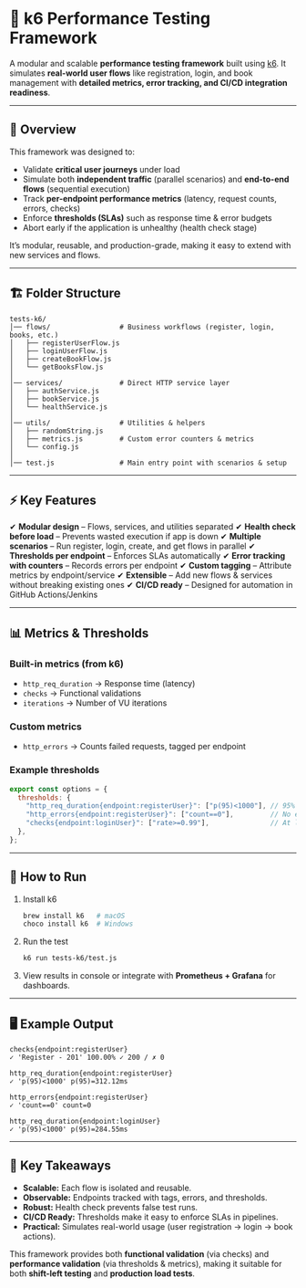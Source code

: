 # 📘 k6 Performance Testing Framework

A modular and scalable **performance testing framework** built using [k6](https://k6.io).
It simulates **real-world user flows** like registration, login, and book management with **detailed metrics, error tracking, and CI/CD integration readiness**.

---

## 📖 Overview

This framework was designed to:

* Validate **critical user journeys** under load
* Simulate both **independent traffic** (parallel scenarios) and **end-to-end flows** (sequential execution)
* Track **per-endpoint performance metrics** (latency, request counts, errors, checks)
* Enforce **thresholds (SLAs)** such as response time & error budgets
* Abort early if the application is unhealthy (health check stage)

It’s modular, reusable, and production-grade, making it easy to extend with new services and flows.

---

## 🏗️ Folder Structure

```
tests-k6/
│── flows/                 # Business workflows (register, login, books, etc.)
│   ├── registerUserFlow.js
│   ├── loginUserFlow.js
│   ├── createBookFlow.js
│   └── getBooksFlow.js
│
│── services/              # Direct HTTP service layer
│   ├── authService.js
│   ├── bookService.js
│   └── healthService.js
│
│── utils/                 # Utilities & helpers
│   ├── randomString.js
│   ├── metrics.js         # Custom error counters & metrics
│   └── config.js
│
│── test.js                # Main entry point with scenarios & setup
```

---

## ⚡ Key Features

✔ **Modular design** – Flows, services, and utilities separated
✔ **Health check before load** – Prevents wasted execution if app is down
✔ **Multiple scenarios** – Run register, login, create, and get flows in parallel
✔ **Thresholds per endpoint** – Enforces SLAs automatically
✔ **Error tracking with counters** – Records errors per endpoint
✔ **Custom tagging** – Attribute metrics by endpoint/service
✔ **Extensible** – Add new flows & services without breaking existing ones
✔ **CI/CD ready** – Designed for automation in GitHub Actions/Jenkins

---

## 📊 Metrics & Thresholds

### Built-in metrics (from k6)

* `http_req_duration` → Response time (latency)
* `checks` → Functional validations
* `iterations` → Number of VU iterations

### Custom metrics

* `http_errors` → Counts failed requests, tagged per endpoint

### Example thresholds

```js
export const options = {
  thresholds: {
    "http_req_duration{endpoint:registerUser}": ["p(95)<1000"], // 95% < 1s
    "http_errors{endpoint:registerUser}": ["count==0"],         // No errors
    "checks{endpoint:loginUser}": ["rate>=0.99"],               // At least 99% success
  },
};
```

---

## 🚀 How to Run

1. Install k6

   ```sh
   brew install k6   # macOS
   choco install k6  # Windows
   ```

2. Run the test

   ```sh
   k6 run tests-k6/test.js
   ```

3. View results in console or integrate with **Prometheus + Grafana** for dashboards.

---

## 🖥️ Example Output

```
checks{endpoint:registerUser}
✓ 'Register - 201' 100.00% ✓ 200 / ✗ 0

http_req_duration{endpoint:registerUser}
✓ 'p(95)<1000' p(95)=312.12ms

http_errors{endpoint:registerUser}
✓ 'count==0' count=0

http_req_duration{endpoint:loginUser}
✓ 'p(95)<1000' p(95)=284.55ms
```

---

## 🔑 Key Takeaways

* **Scalable:** Each flow is isolated and reusable.
* **Observable:** Endpoints tracked with tags, errors, and thresholds.
* **Robust:** Health check prevents false test runs.
* **CI/CD Ready:** Thresholds make it easy to enforce SLAs in pipelines.
* **Practical:** Simulates real-world usage (user registration → login → book actions).

This framework provides both **functional validation** (via checks) and **performance validation** (via thresholds & metrics), making it suitable for both **shift-left testing** and **production load tests**.
